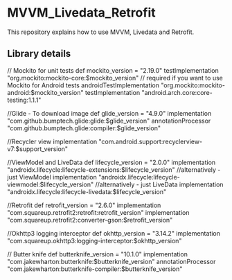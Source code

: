 # MVVM_Livedata_Retrofit
This repository explains how to use MVVM, Livedata and Retrofit.

## Library details
// Mockito for unit tests
def mockito_version = "2.19.0"
testImplementation "org.mockito:mockito-core:$mockito_version"
// required if you want to use Mockito for Android tests
androidTestImplementation "org.mockito:mockito-android:$mockito_version"
testImplementation "android.arch.core:core-testing:1.1.1"

//Glide - To download image
def glide_version = "4.9.0"
implementation "com.github.bumptech.glide:glide:$glide_version"
annotationProcessor "com.github.bumptech.glide:compiler:$glide_version"

//Recycler view
implementation "com.android.support:recyclerview-v7:$support_version"

//ViewModel and LiveData
def lifecycle_version = "2.0.0"
implementation "androidx.lifecycle:lifecycle-extensions:$lifecycle_version"
//alternatively - just ViewModel
implementation "androidx.lifecycle:lifecycle-viewmodel:$lifecycle_version"
//alternatively - just LiveData
implementation "androidx.lifecycle:lifecycle-livedata:$lifecycle_version"

//Retrofit
def retrofit_version = "2.6.0"
implementation "com.squareup.retrofit2:retrofit:retrofit_version"
implementation "com.squareup.retrofit2:converter-gson:$retrofit_version"

//Okhttp3 logging interceptor
def okhttp_version = "3.14.2"
implementation "com.squareup.okhttp3:logging-interceptor:$okhttp_version"

// Butter knife
def butterknife_version = "10.1.0"
implementation "com.jakewharton:butterknife:$butterknife_version"
annotationProcessor "com.jakewharton:butterknife-compiler:$butterknife_version"
